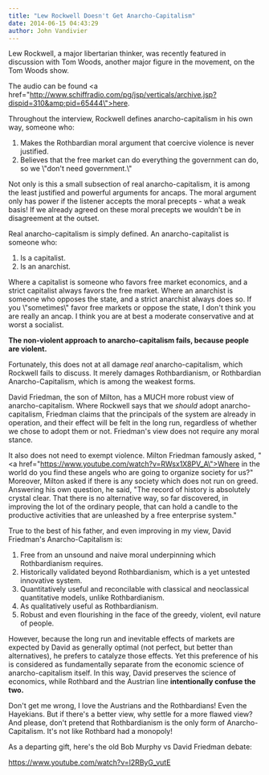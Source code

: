 ```yaml
---
title: "Lew Rockwell Doesn't Get Anarcho-Capitalism"
date: 2014-06-15 04:43:29
author: John Vandivier
---
```




Lew Rockwell, a major libertarian thinker, was recently featured in discussion with Tom Woods, another major figure in the movement, on the Tom Woods show.

The audio can be found <a href=\"http://www.schiffradio.com/pg/jsp/verticals/archive.jsp?dispid=310&amp;pid=65444\">here</a>.

Throughout the interview, Rockwell defines anarcho-capitalism in his own way, someone who:
<ol>
	<li>Makes the Rothbardian moral argument that coercive violence is never justified.</li>
	<li>Believes that the free market can do everything the government can do, so we \"don't need government.\"</li>
</ol>
Not only is this a small subsection of real anarcho-capitalism, it is among the least justified and powerful arguments for ancaps. The moral argument only has power if the listener accepts the moral precepts - what a weak basis! If we already agreed on these moral precepts we wouldn't be in disagreement at the outset.

Real anarcho-capitalism is simply defined. An anarcho-capitalist is someone who:
<ol>
	<li>Is a capitalist.</li>
	<li>Is an anarchist.</li>
</ol>
Where a capitalist is someone who favors free market economics, and a strict capitalist always favors the free market. Where an anarchist is someone who opposes the state, and a strict anarchist always does so. If you \"sometimes\" favor free markets or oppose the state, I don't think you are really an ancap. I think you are at best a moderate conservative and at worst a socialist.

<strong>The non-violent approach to anarcho-capitalism fails, because people are violent.</strong>

Fortunately, this does not at all damage <em>real</em> anarcho-capitalism, which Rockwell fails to discuss. It merely damages Rothbardianism, or Rothbardian Anarcho-Capitalism, which is among the weakest forms.

David Friedman, the son of Milton, has a MUCH more robust view of anarcho-capitalism. Where Rockwell says that we <em>should </em>adopt anarcho-capitalism, Friedman claims that the principals of the system are already in operation, and their effect will be felt in the long run, regardless of whether we chose to adopt them or not. Friedman's view does not require any moral stance.

It also does not need to exempt violence. Milton Friedman famously asked, \"<a href=\"https://www.youtube.com/watch?v=RWsx1X8PV_A\">Where in the world do you find these angels who are going to organize society for us?</a>\" Moreover, Milton asked if there is any society which does not run on greed. Answering his own question, he said, \"The record of history is absolutely crystal clear. That there is no alternative way, so far discovered, in improving the lot of the ordinary people, that can hold a candle to the productive activities that are unleashed by a free enterprise system.\"

True to the best of his father, and even improving in my view, David Friedman's Anarcho-Capitalism is:
<ol>
	<li>Free from an unsound and naive moral underpinning which Rothbardianism requires.</li>
	<li>Historically validated beyond Rothbardianism, which is a yet untested innovative system.</li>
	<li>Quantitatively useful and reconcilable with classical and neoclassical quantitative models, unlike Rothbardianism.</li>
	<li>As qualitatively useful as Rothbardianism.</li>
	<li>Robust and even flourishing in the face of the greedy, violent, evil nature of people.</li>
</ol>
However, because the long run and inevitable effects of markets are expected by David as generally optimal (not perfect, but better than alternatives), he prefers to catalyze those effects. Yet this preference of his is considered as fundamentally separate from the economic science of anarcho-capitalism itself. In this way, David preserves the science of economics, while Rothbard and the Austrian line <strong>intentionally confuse the two.</strong>

Don't get me wrong, I love the Austrians and the Rothbardians! Even the Hayekians. But if there's a better view, why settle for a more flawed view? And please, don't pretend that Rothbardianism is the only form of Anarcho-Capitalism. It's not like Rothbard had a monopoly!

As a departing gift, here's the old Bob Murphy vs David Friedman debate:

https://www.youtube.com/watch?v=l2RByG_vutE